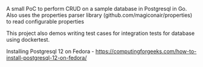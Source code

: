 A small PoC to perform CRUD on a sample database in Postgresql in Go.
Also uses the properties parser library (github.com/magiconair/properties) to read configurable properties

This project also demos writing test cases for integration tests for database using dockertest.

Installing Postgresql 12 on Fedora - https://computingforgeeks.com/how-to-install-postgresql-12-on-fedora/